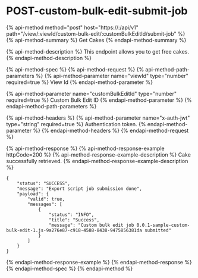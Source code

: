 # POST-custom-bulk-edit-submit-job

{% api-method method="post" host="https://<host>:<port>/api/v1" path="/view/:viewId/custom-bulk-edit/:customBulkEditId/submit-job" %}
{% api-method-summary %}
Get Cakes
{% endapi-method-summary %}

{% api-method-description %}
This endpoint allows you to get free cakes.
{% endapi-method-description %}

{% api-method-spec %}
{% api-method-request %}
{% api-method-path-parameters %}
{% api-method-parameter name="viewId" type="number" required=true %}
View Id
{% endapi-method-parameter %}

{% api-method-parameter name="customBulkEditId" type="number" required=true %}
Custom Bulk Edit ID
{% endapi-method-parameter %}
{% endapi-method-path-parameters %}

{% api-method-headers %}
{% api-method-parameter name="x-auth-jwt" type="string" required=true %}
Authentication token.
{% endapi-method-parameter %}
{% endapi-method-headers %}
{% endapi-method-request %}

{% api-method-response %}
{% api-method-response-example httpCode=200 %}
{% api-method-response-example-description %}
Cake successfully retrieved.
{% endapi-method-response-example-description %}

```
{
    "status": "SUCCESS",
    "message": "Export script job submission done",
    "payload": {
        "valid": true,
        "messages": [
            {
                "status": "INFO",
                "title": "Success",
                "message": "Custom bulk edit job 0.0.1-sample-custom-bulk-edit-1.js-9a276e87-c918-4588-8438-9475856381da submitted"
            }
        ]
    }
}
```
{% endapi-method-response-example %}
{% endapi-method-response %}
{% endapi-method-spec %}
{% endapi-method %}



